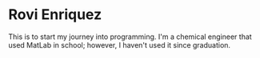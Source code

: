 # Rovi Enriquez

This is to start my journey into programming. I'm a chemical engineer that used MatLab in school; however, I haven't used it since graduation.
